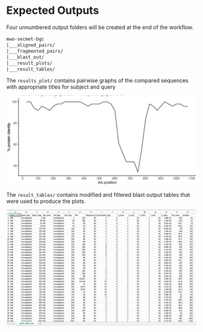 # Expected Outputs

Four unnumbered output folders will be created at the end of the workflow.

```
mwa-secmet-bgc
|___aligned_pairs/
|___fragmented_pairs/
|___blast_out/
|___result_plots/
|___result_tables/
```

The `results_plot/` contains pairwise graphs of the compared sequences with appropriate titles for subject and query

![](../img/plot.png)


The `result_tables/` contains modified and filtered blast output tables that were used to produce the plots. 

![](../img/table.png)